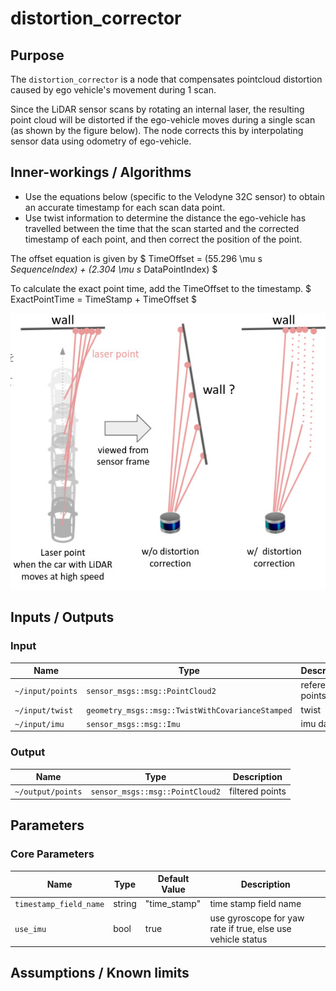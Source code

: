 # distortion_corrector

## Purpose

The `distortion_corrector` is a node that compensates pointcloud distortion caused by ego vehicle's movement during 1 scan.

Since the LiDAR sensor scans by rotating an internal laser, the resulting point cloud will be distorted if the ego-vehicle moves during a single scan (as shown by the figure below). The node corrects this by interpolating sensor data using odometry of ego-vehicle.

## Inner-workings / Algorithms

- Use the equations below (specific to the Velodyne 32C sensor) to obtain an accurate timestamp for each scan data point.
- Use twist information to determine the distance the ego-vehicle has travelled between the time that the scan started and the corrected timestamp of each point, and then correct the position of the point.

The offset equation is given by
$ TimeOffset = (55.296 \mu s _SequenceIndex) + (2.304 \mu s_ DataPointIndex) $

To calculate the exact point time, add the TimeOffset to the timestamp.
$ ExactPointTime = TimeStamp + TimeOffset $

![distortion corrector figure](./image/distortion_corrector.jpg)

## Inputs / Outputs

### Input

| Name             | Type                                             | Description      |
| ---------------- | ------------------------------------------------ | ---------------- |
| `~/input/points` | `sensor_msgs::msg::PointCloud2`                  | reference points |
| `~/input/twist`  | `geometry_msgs::msg::TwistWithCovarianceStamped` | twist            |
| `~/input/imu`    | `sensor_msgs::msg::Imu`                          | imu data         |

### Output

| Name              | Type                            | Description     |
| ----------------- | ------------------------------- | --------------- |
| `~/output/points` | `sensor_msgs::msg::PointCloud2` | filtered points |

## Parameters

### Core Parameters

| Name                   | Type   | Default Value | Description                                                 |
| ---------------------- | ------ | ------------- | ----------------------------------------------------------- |
| `timestamp_field_name` | string | "time_stamp"  | time stamp field name                                       |
| `use_imu`              | bool   | true          | use gyroscope for yaw rate if true, else use vehicle status |

## Assumptions / Known limits
